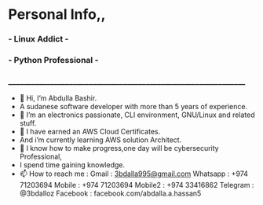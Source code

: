 # Personal Info,,
### - Linux Addict -
### - Python Professional -
### ______________________________________________________________
- 👋 Hi, I’m Abdulla Bashir.
- A sudanese software developer with more than 5 years of experience.
- 👀 I’m an electronics passionate, CLI environment, GNU/Linux and related stuff.
- 🌱 I have earned an AWS Cloud Certificates.
- And i’m currently learning AWS solution Architect.
- 💞️ I know how to make progress,one day will be cybersecurity Professional,
- I spend time gaining knowledge.
- 📫 How to reach me :
 Gmail     : 3bdalla995@gmail.com 
 Whatsapp  : +974 71203694
 Mobile    : +974 71203694
 Mobile2   : +974 33416862 
 Telegram  : @3bdalloz
 Facebook  : facebook.com/abdalla.a.hassan5

